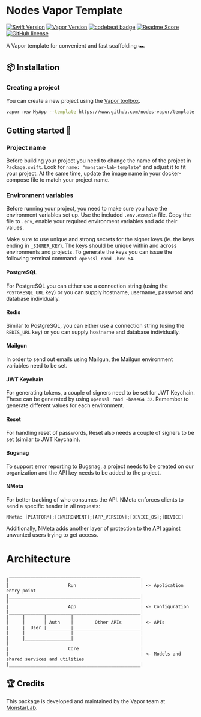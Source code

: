 # Nodes Vapor Template
[![Swift Version](https://img.shields.io/badge/Swift-5.4-brightgreen.svg)](http://swift.org)
[![Vapor Version](https://img.shields.io/badge/Vapor-4-30B6FC.svg)](http://vapor.codes)
[![codebeat badge](https://codebeat.co/badges/3a24a136-5aa1-4622-a875-69d0552202c7)](https://codebeat.co/projects/github-com-nodes-vapor-template-master)
[![Readme Score](http://readme-score-api.herokuapp.com/score.svg?url=https://github.com/nodes-vapor/template)](http://clayallsopp.github.io/readme-score?url=https://github.com/nodes-vapor/template)
[![GitHub license](https://img.shields.io/badge/license-MIT-blue.svg)](https://raw.githubusercontent.com/nodes-vapor/template/master/LICENSE)


A Vapor template for convenient and fast scaffolding 🏎


## 📦 Installation

### Creating a project

You can create a new project using the [Vapor toolbox](https://vapor.github.io/documentation/getting-started/install-toolbox.html).
```bash
vapor new MyApp --template https://www.github.com/nodes-vapor/template
```

## Getting started 🚀

### Project name

Before building your project you need to change the name of the project in `Package.swift`. Look for `name: "monstar-lab-template"` and adjust it to fit your project.
At the same time, update the image name in your docker-compose file to match your project name.

### Environment variables

Before running your project, you need to make sure you have the environment variables set up. Use the included `.env.example` file. Copy the file to `.env`, enable your required environment variables and add their values.

Make sure to use unique and strong secrets for the signer keys (ie. the keys ending in `_SIGNER_KEY`). The keys should be unique within and across environments and projects. To generate the keys you can issue the following terminal command: `openssl rand -hex 64`.

#### PostgreSQL

For PostgreSQL you can either use a connection string (using the `POSTGRESQL_URL` key) or you can supply hostname, username, password and database individually.

#### Redis

Similar to PostgreSQL, you can either use a connection string (using the `REDIS_URL` key) or you can supply hostname and database individually.

#### Mailgun

In order to send out emails using Mailgun, the Mailgun environment variables need to be set.

#### JWT Keychain

For generating tokens, a couple of signers need to be set for JWT Keychain. These can be generated by using `openssl rand -base64 32`. Remember to generate different values for each environment.

#### Reset

For handling reset of passwords, Reset also needs a couple of signers to be set (similar to JWT Keychain).

#### Bugsnag

To support error reporting to Bugsnag, a project needs to be created on our organization and the API key needs to be added to the project.

#### NMeta

For better tracking of who consumes the API. NMeta enforces clients to send a specific header in all requests:

```
NMeta: [PLATFORM];[ENVIRONMENT];[APP_VERSION];[DEVICE_OS];[DEVICE]
```
Additionally, NMeta adds another layer of protection to the API against unwanted users trying to get access. 

# Architecture

```
 _________________________________________________
|                                                 |
|                      Run                        | <- Application entry point
|_________________________________________________|
|                                                 |
|                      App                        | <- Configuration
|_________________________________________________|
|     |       |         |                         |
|     |       | Auth    |        Other APIs       | <- APIs
|     |  User |_________|_________________________|
|     |                 |                         |
|     |_________________|                         |
|                                                 |
|                      Core                       |
|                                                 | <- Models and shared services and utilities
|_________________________________________________|
```

## 🏆 Credits

This package is developed and maintained by the Vapor team at [MonstarLab](https://www.monstar-lab.com).
